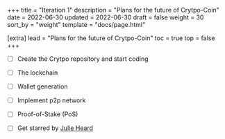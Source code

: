 +++
title = "Iteration 1"
description = "Plans for the future of Crytpo-Coin"
date = 2022-06-30
updated = 2022-06-30
draft = false
weight = 30
sort_by = "weight"
template = "docs/page.html"

[extra]
lead = "Plans for the future of Crytpo-Coin"
toc = true
top = false
+++

- [ ] Create the Crytpo repository and start coding
- [ ] The lockchain
- [ ] Wallet generation
- [ ] Implement p2p network
- [ ] Proof-of-Stake (PoS)
- [ ] Get starred by [Julie Heard](https://github.com/julieheard)

